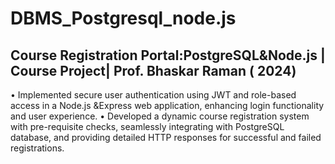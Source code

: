 # DBMS_Postgresql_node.js
## Course Registration Portal:PostgreSQL&Node.js | Course Project| Prof. Bhaskar Raman ( 2024)
• Implemented secure user authentication using JWT and role-based access in a Node.js &Express
web application, enhancing login functionality and user experience.
• Developed a dynamic course registration system with pre-requisite checks, seamlessly integrating with
PostgreSQL database, and providing detailed HTTP responses for successful and failed registrations.
